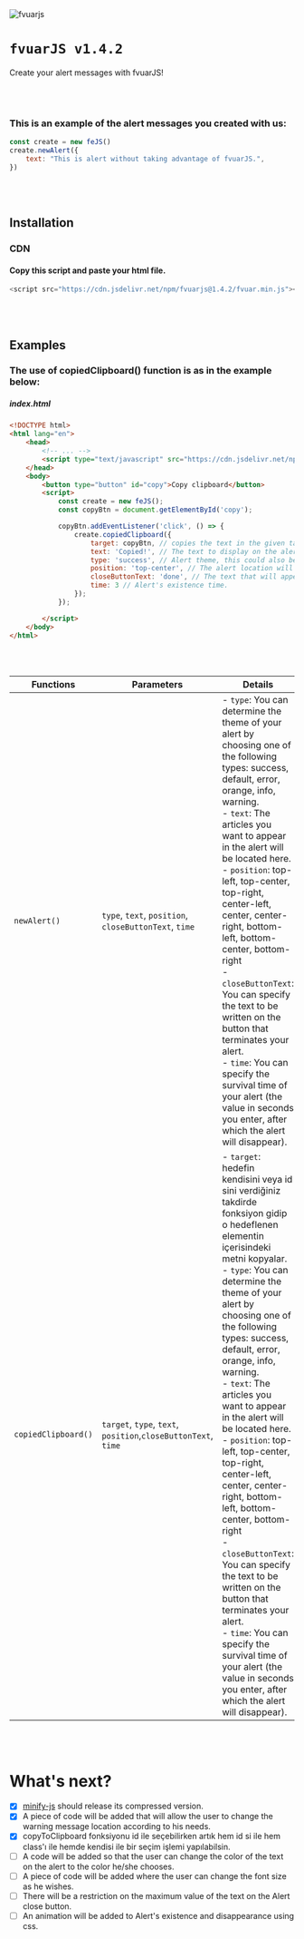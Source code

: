 <image src="./banner.webp" alt="fvuarjs" />

# `fvuarJS v1.4.2`
Create your alert messages with fvuarJS!

<br><br>

### This is an example of the alert messages you created with us:
```javascript
const create = new feJS()
create.newAlert({
    text: "This is alert without taking advantage of fvuarJS.",
})
```

<br><br>

## Installation

### CDN

#### Copy this script and paste your html file.
```javascript
<script src="https://cdn.jsdelivr.net/npm/fvuarjs@1.4.2/fvuar.min.js"></script>
```

<br><br>

## Examples

### The use of copiedClipboard() function is as in the example below:

##### index.html
```html
<!DOCTYPE html>
<html lang="en">
    <head>
        <!-- ... -->
        <script type="text/javascript" src="https://cdn.jsdelivr.net/npm/fvuarjs@1.4.2/fvuar.min.js"></script>
    </head>
    <body>
        <button type="button" id="copy">Copy clipboard</button>
        <script>
            const create = new feJS();
            const copyBtn = document.getElementById('copy');

            copyBtn.addEventListener('click', () => {
                create.copiedClipboard({
                    target: copyBtn, // copies the text in the given target or you can also give the element id, for example: '#copy'.
                    text: 'Copied!', // The text to display on the alert.
                    type: 'success', // Alert theme, this could also be one of these: error, orange, info, default, warning
                    position: 'top-center', // The alert location will be displayed at the top and far right of the page.
                    closeButtonText: 'done', // The text that will appear on the button that closes the alert.
                    time: 3 // Alert's existence time.
                });
            });

        </script>
    </body>
</html>
```

<br><br>

| Functions | Parameters | Details |
| ----------| ------------- | -------- |
| `newAlert()` | `type`, `text`, `position`, `closeButtonText`, `time` | - `type`: You can determine the theme of your alert by choosing one of the following types: success, default, error, orange, info, warning. <br> - `text`: The articles you want to appear in the alert will be located here. <br> - `position`: top-left, top-center, top-right, center-left, center, center-right, bottom-left, bottom-center, bottom-right <br> - `closeButtonText`: You can specify the text to be written on the button that terminates your alert. <br> - `time`: You can specify the survival time of your alert (the value in seconds you enter, after which the alert will disappear). |
| `copiedClipboard()` | `target`, `type`, `text`, `position`,`closeButtonText`, `time` | - `target`: hedefin kendisini veya id sini verdiğiniz takdirde fonksiyon gidip o hedeflenen elementin içerisindeki metni kopyalar. <br> - `type`: You can determine the theme of your alert by choosing one of the following types: success, default, error, orange, info, warning. <br> - `text`: The articles you want to appear in the alert will be located here. <br>  - `position`: top-left, top-center, top-right, center-left, center, center-right, bottom-left, bottom-center, bottom-right <br> - `closeButtonText`: You can specify the text to be written on the button that terminates your alert. <br> - `time`: You can specify the survival time of your alert (the value in seconds you enter, after which the alert will disappear). |

<br><br>


# What's next?

- [x] [minify-js](https://minify-js.com/) should release its compressed version.
- [x] A piece of code will be added that will allow the user to change the warning message location according to his needs.
- [x] copyToClipboard fonksiyonu id ile seçebilirken artık hem id si ile hem class'ı ile hemde kendisi ile bir seçim işlemi yapılabilsin.
- [ ] A code will be added so that the user can change the color of the text on the alert to the color he/she chooses.
- [ ] A piece of code will be added where the user can change the font size as he wishes.
- [ ] There will be a restriction on the maximum value of the text on the Alert close button.
- [ ] An animation will be added to Alert's existence and disappearance using css.
